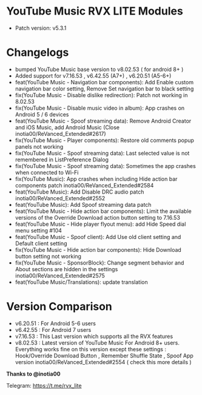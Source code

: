 # YouTube Music RVX LITE Modules

- Patch version: v5.3.1

# Changelogs 

- bumped YouTube Music base version to v8.02.53 ( for android 8+ )
- Added support for v7.16.53 , v6.42.55 (A7+) , v6.20.51 (A5-6+)
- feat(YouTube Music - Navigation bar components): Add Enable custom navigation bar color setting, Remove Set navigation bar to black setting
- fix(YouTube Music - Disable dislike redirection): Patch not working in 8.02.53
- fix(YouTube Music - Disable music video in album): App crashes on Android 5 / 6 devices
- feat(YouTube Music - Spoof streaming data): Remove Android Creator and iOS Music, add Android Music (Close inotia00/ReVanced_Extended#2617)
- fix(YouTube Music - Player components): Restore old comments popup panels not working
- fix(YouTube Music - Spoof streaming data): Last selected value is not remembered in ListPreference Dialog
- fix(YouTube Music - Spoof streaming data): Sometimes the app crashes when connected to Wi-Fi
- fix(YouTube Music): App crashes when including Hide action bar components patch inotia00/ReVanced_Extended#2584
- feat(YouTube Music): Add Disable DRC audio patch inotia00/ReVanced_Extended#2552
- feat(YouTube Music): Add Spoof streaming data patch
- feat(YouTube Music - Hide action bar components): Limit the available versions of the Override Download action button setting to 7.16.53
- feat(YouTube Music - Hide player flyout menu): add Hide Speed dial menu setting #104
- feat(YouTube Music - Spoof client): Add Use old client setting and Default client setting
- fix(YouTube Music - Hide action bar components): Hide Download button setting not working
- fix(YouTube Music - SponsorBlock): Change segment behavior and About sections are hidden in the settings inotia00/ReVanced_Extended#2575
- feat(YouTube Music/Translations): update translation

# Version Comparison 

- v6.20.51 : For Android 5-6 users
- v6.42.55 : For Android 7 users 
- v7.16.53 : This Last version which supports all the RVX features
- v8.02.53 : Latest version of YouTube Music For Android 8+ users. Everything works fine on this version except these settings : Hook/Override Download Button , Remember Shuffle State , Spoof App version inotia00/ReVanced_Extended#2554 ( check this more details )

**Thanks to @inotia00**

Telegram: https://t.me/rvx_lite
